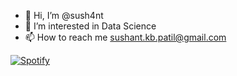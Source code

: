 - 👋 Hi, I’m @sush4nt
- 👀 I’m interested in Data Science
- 📫 How to reach me sushant.kb.patil@gmail.com


[![Spotify](https://my-spotify-recently-played.vercel.app/api/spotify)](https://open.spotify.com/user/sushant)

<!---
sush4nt/sush4nt is a ✨ special ✨ repository because its `README.md` (this file) appears on your GitHub profile.
You can click the Preview link to take a look at your changes.
--->
